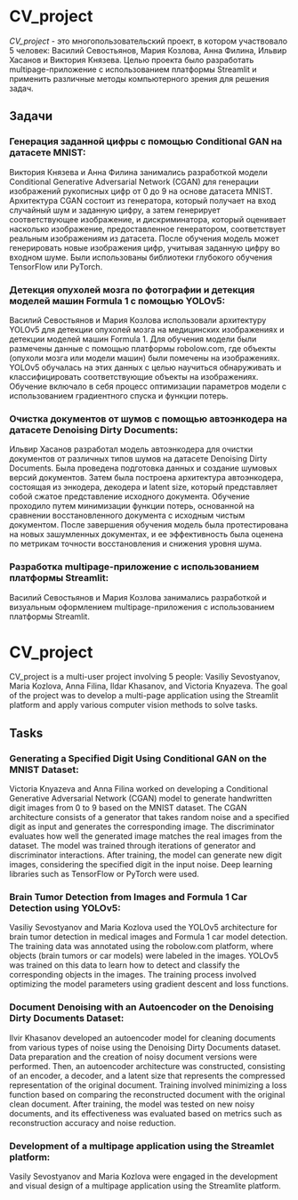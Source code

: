 # CV_project

*CV_project* - это многопользовательский проект, в котором участвовало 5 человек: Василий Севостьянов, Мария Козлова, Анна Филина, Ильвир Хасанов и Виктория Князева. Целью проекта было разработать  multipage-приложение с использованием платформы Streamlit и применить различные методы компьютерного зрения для решения задач.

## Задачи

### Генерация заданной цифры с помощью Conditional GAN на датасете MNIST:
Виктория Князева и Анна Филина занимались разработкой модели Conditional Generative Adversarial Network (CGAN) для генерации изображений рукописных цифр от 0 до 9 на основе датасета MNIST. Архитектура CGAN состоит из генератора, который получает на вход случайный шум и заданную цифру, а затем генерирует соответствующее изображение, и дискриминатора, который оценивает насколько изображение, предоставленное генератором, соответствует реальным изображениям из датасета. После обучения модель может генерировать новые изображения цифр, учитывая заданную цифру во входном шуме. Были использованы библиотеки глубокого обучения TensorFlow или PyTorch.

### Детекция опухолей мозга по фотографии и детекция моделей машин Formula 1 с помощью YOLOv5:
Василий Севостьянов и Мария Козлова использовали архитектуру YOLOv5 для детекции опухолей мозга на медицинских изображениях и детекции моделей машин Formula 1. Для обучения модели были размечены данные с помощью платформы robolow.com, где объекты (опухоли мозга или модели машин) были помечены на изображениях. YOLOv5 обучалась на этих данных с целью научиться обнаруживать и классифицировать соответствующие объекты на изображениях. Обучение включало в себя процесс оптимизации параметров модели с использованием градиентного спуска и функции потерь.

### Очистка документов от шумов с помощью автоэнкодера на датасете Denoising Dirty Documents:
Ильвир Хасанов разработал модель автоэнкодера для очистки документов от различных типов шумов на датасете Denoising Dirty Documents. Была проведена подготовка данных и создание шумовых версий документов. Затем была построена архитектура автоэнкодера, состоящая из энкодера, декодера и  latent size, который представляет собой сжатое представление исходного документа. Обучение проходило путем минимизации функции потерь, основанной на сравнении восстановленного документа с исходным чистым документом. После завершения обучения модель была протестирована на новых зашумленных документах, и ее эффективность была оценена по метрикам точности восстановления и снижения уровня шума.

### Разработка multipage-приложение с использованием платформы Streamlit:
Василий Севостьянов и Мария Козлова занимались разработкой и визуальным оформлением multipage-приложения с использованием платформы Streamlit.


# CV_project

CV_project is a multi-user project involving 5 people: Vasiliy Sevostyanov, Maria Kozlova, Anna Filina, Ildar Khasanov, and Victoria Knyazeva. The goal of the project was to develop a multi-page application using the Streamlit platform and apply various computer vision methods to solve tasks.

## Tasks

### Generating a Specified Digit Using Conditional GAN on the MNIST Dataset:
Victoria Knyazeva and Anna Filina worked on developing a Conditional Generative Adversarial Network (CGAN) model to generate handwritten digit images from 0 to 9 based on the MNIST dataset. The CGAN architecture consists of a generator that takes random noise and a specified digit as input and generates the corresponding image. The discriminator evaluates how well the generated image matches the real images from the dataset. The model was trained through iterations of generator and discriminator interactions. After training, the model can generate new digit images, considering the specified digit in the input noise. Deep learning libraries such as TensorFlow or PyTorch were used.

### Brain Tumor Detection from Images and Formula 1 Car Detection using YOLOv5:
Vasiliy Sevostyanov and Maria Kozlova used the YOLOv5 architecture for brain tumor detection in medical images and Formula 1 car model detection. The training data was annotated using the robolow.com platform, where objects (brain tumors or car models) were labeled in the images. YOLOv5 was trained on this data to learn how to detect and classify the corresponding objects in the images. The training process involved optimizing the model parameters using gradient descent and loss functions.

### Document Denoising with an Autoencoder on the Denoising Dirty Documents Dataset:
Ilvir Khasanov developed an autoencoder model for cleaning documents from various types of noise using the Denoising Dirty Documents dataset. Data preparation and the creation of noisy document versions were performed. Then, an autoencoder architecture was constructed, consisting of an encoder, a decoder, and a latent size that represents the compressed representation of the original document. Training involved minimizing a loss function based on comparing the reconstructed document with the original clean document. After training, the model was tested on new noisy documents, and its effectiveness was evaluated based on metrics such as reconstruction accuracy and noise reduction.

### Development of a multipage application using the Streamlet platform:
Vasily Sevostyanov and Maria Kozlova were engaged in the development and visual design of a multipage application using the Streamlite platform.
